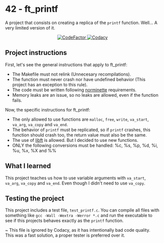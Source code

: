 # 42 - ft_printf

A project that consists on creating a replica of the `printf` function.
Well... A very limited version of it.

<div align=center>
  <a href="https://www.codefactor.io/repository/github/xdec0de/42printf">
    <img src=
    "https://www.codefactor.io/repository/github/xdec0de/42printf/badge"
    alt="CodeFactor"/>
  </a>
    <a href="https://app.codacy.com/gh/xDec0de/42printf">
    <img src=
    "https://app.codacy.com/project/badge/Grade/
	016a53fa76b24af983e035a00a3566b5"
    alt="Codacy"/>
  </a>
</div>

## Project instructions

First, let's see the general instructions that apply to ft_printf:

- The Makefile must not relink (Unnecesary recompilations).
- The function must never crash nor have undefined behavior
  (This project has an exception to this rule).
- The code must be written following
  [norminette](https://github.com/42School/norminette) requirements.
- Memory leaks are an issue, so no leaks are allowed, even
  if the function fails.

Now, the specific instructions for ft_printf:

- The only allowed to use functions are `malloc`, `free`, `write`,
  `va_start`, `va_arg`, `va_copy` and `va_end`.
- The behavior of `printf` must be replicated, so if `printf` crashes,
  this function should crash too, the return value must also be the same.
- The use of [libft](https://github.com/xDec0de/42libft) is allowed.
  But I decided to use new functions.
- ONLY the following conversions must be handled:
  %c, %s, %p, %d, %i, %u, %x, %X and %%

## What I learned

This project teaches us how to use variable arguments with
`va_start`, `va_arg`, `va_copy` and `va_end`.
Even though I didn't need to use `va_copy`.

## Testing the project

This project includes a test file, `test_printf.c`. You can compile all
files with something like `gcc -Wall -Wextra -Werror *.c` and run the
executable to see if this projects behaves exactly as the `printf` function.

~ This file is ignored by Codacy, as it has intentionally bad code
quality. This was a fast solution, a proper tester is preferred over it.
